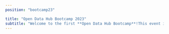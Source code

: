 ```yaml
---
position: "bootcamp23"

title: "Open Data Hub Bootcamp 2023"
subtitle: "Welcome to the first **Open Data Hub Bootcamp**!This event is an initiative of the Open Data Hub designed to provide an opportunity for our community, and anyone who wants to join, to develop or enhance the Open Data Hub together with the Open Data Hub core team following the latest trend of _learning by doing_. Whether you are a _developer, creator, designer, data expert, entrepreneur, tech geek, or just someone who loves coding_, we encourage you to get involved!"
---
```

